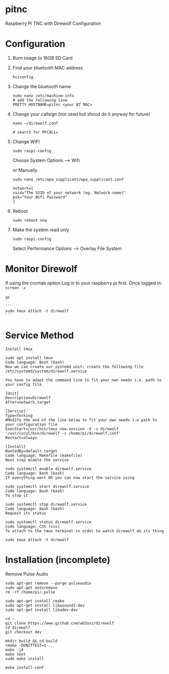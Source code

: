 # pitnc
Raspberry Pi TNC with Direwolf Configuration

Configuration
=============

1. Burn image to 16GB SD Card
2. Find your bluetooth MAC address
    ```
    hciconfig
    ```
3. Change the bluetooth name
    ```
    sudo nano /etc/machine-info   
    # add the following line
    PRETTY_HOSTNAME=pitnc <your BT MAC>
    ```
4. Change your callsign (not used but shoud do it anyway for future)
    ```
    nano ~/direwolf.conf
    
    # search for MYCALL=
    
    ```
6. Change WIFI 
    ```
    sudo raspi-config
    ```
    Choose System Options --> Wifi
    
    or Manually
    
    ```
    sudo nano /etc/wpa_supplicant/wpa_supplicant.conf

    network={
    ssid="The SSID of your network (eg. Network name)"
    psk="Your Wifi Password"
    }
    ```
7. Reboot
    ```
    sudo reboot now
    ```
    
8. Make the system read only
    ```
    sudo raspi-config
    ```
   Select Performance Options --> Overlay File System
   

Monitor Direwolf
================

If using the crontab option
Log in to your raspberry pi first. Once logged in:
    ```
    screen -x
    ```
    
or

    ```
    sudo tmux attach -t direwolf
    ```
    
Service Method
==============

```
Install tmux

sudo apt install tmux
Code language: Bash (bash)
Now we can create our systemd unit: create the following file /etc/systemd/system/direwolf.service

You have to adapt the command line to fit your own needs i.e. path to your config file

[Unit]
Description=Direwolf
After=network.target

[Service]
Type=forking
#Modify the end of the line below to fit your own needs i.e path to your configuration file
ExecStart=/usr/bin/tmux new-session -d -s direwolf '/usr/local/bin/direwolf -c /home/pi/direwolf.conf'
Restart=always

[Install]
WantedBy=default.target
Code language: Makefile (makefile)
Next step enable the service

sudo systemctl enable direwolf.service
Code language: Bash (bash)
If everything went OK you can now start the service using

sudo systemctl start direwolf.service
Code language: Bash (bash)
To stop it

sudo systemctl stop direwolf.service
Code language: Bash (bash)
Request its status

sudo systemctl status direwolf.service
Code language: CSS (css)
To attach to the tmux terminal in order to watch direwolf do its thing

sudo tmux attach -t direwolf

```











Installation (incomplete)
=========================

Remove Pulse Audio
```
sudo apt-get remove --purge pulseaudio
sudo apt-get autoremove
rm -rf /home/pi/.pulse

sudo apt-get install cmake
sudo apt-get install libasound2-dev
sudo apt-get install libudev-dev

cd ~
git clone https://www.github.com/wb2osz/direwolf
cd direwolf
git checkout dev

mkdir build && cd build
cmake -DUNITTEST=1 ..
make -j4
make test
sudo make install

make install-conf


```
